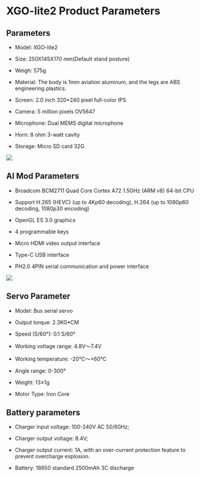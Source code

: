 ﻿---
sidebar_position: 1
sidebar_label: XGO-lite2 Product Parameters
---

# XGO-lite2 Product Parameters

## Parameters

- Model: XGO-lite2


- Size: 250X145X170 mm(Default stand posture)

- Weigh: 575g

- Material: The body is 1mm aviation aluminum, and the legs are ABS engineering plastics.

- Screen: 2.0 inch 320*240 pixel full-color IPS

- Camera: 5 million pixels OV5647

- Microphone: Dual MEMS digital microphone

- Horn: 8 ohm 3-watt cavity

- Storage: Micro SD card 32G

![](https://wiki-media-ef.oss-cn-hongkong.aliyuncs.com//images/cm4-xgo-products-01.png)

## AI Mod Parameters

- Broadcom BCM2711 Quad Core Cortex A72 1.5GHz (ARM v8) 64-bit CPU

- Support H.265 (HEVC) (up to 4Kp60 decoding), H.264 (up to 1080p60 decoding, 1080p30 encoding)

- OpenGL ES 3.0 graphics

- 4 programmable keys

- Micro HDMI video output interface

- Type-C USB interface

- PH2.0 4PIN serial communication and power interface

![](https://wiki-media-ef.oss-cn-hongkong.aliyuncs.com//images/cm4-xgo-index-03.png)

## Servo Parameter

- Model: Bus serial servo


- Output torque: 2.3KG•CM

- Speed (S/60°): 0.1 S/60°

- Working voltage range: 4.8V～7.4V

- Working temperature: -20℃～+60℃

- Angle range: 0-300°

- Weight: 13±1g

- Motor Type: Iron Core

## Battery parameters


- Charger input voltage: 100-240V AC 50/60Hz;

- Charger output voltage: 8.4V;

- Charger output current: 1A, with an over-current protection feature to prevent overcharge explosion.

- Battery: 18650 standard 2500mAh 3C discharge

